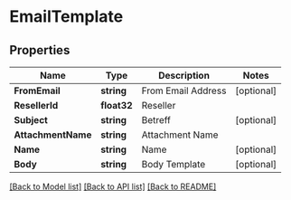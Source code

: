 # EmailTemplate

## Properties

Name | Type | Description | Notes
------------ | ------------- | ------------- | -------------
**FromEmail** | **string** | From Email Address | [optional] 
**ResellerId** | **float32** | Reseller | 
**Subject** | **string** | Betreff | [optional] 
**AttachmentName** | **string** | Attachment Name | 
**Name** | **string** | Name | [optional] 
**Body** | **string** | Body Template | [optional] 

[[Back to Model list]](../README.md#documentation-for-models) [[Back to API list]](../README.md#documentation-for-api-endpoints) [[Back to README]](../README.md)


